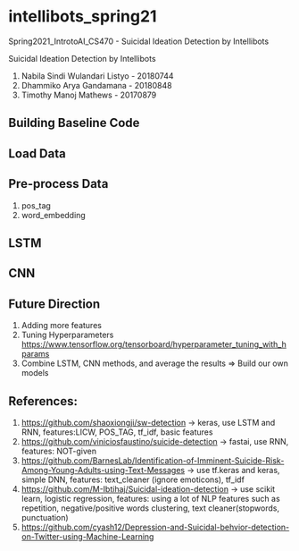 # intellibots_spring21
Spring2021_IntrotoAI_CS470 - Suicidal Ideation Detection by Intellibots

Suicidal Ideation Detection by Intellibots
1. Nabila Sindi Wulandari Listyo - 20180744
2. Dhammiko Arya Gandamana - 20180848
3. Timothy Manoj Mathews - 20170879


## Building Baseline Code
## Load Data
## Pre-process Data
1. pos_tag
2. word_embedding

## LSTM


## CNN



## Future Direction
1. Adding more features
2. Tuning Hyperparameters https://www.tensorflow.org/tensorboard/hyperparameter_tuning_with_hparams
3. Combine LSTM, CNN methods, and average the results => Build our own models

## References:
1. https://github.com/shaoxiongji/sw-detection -> keras, use LSTM and RNN, features:LICW, POS_TAG, tf_idf, basic features
2. https://github.com/viniciosfaustino/suicide-detection -> fastai, use RNN, features: NOT-given
3. https://github.com/BarnesLab/Identification-of-Imminent-Suicide-Risk-Among-Young-Adults-using-Text-Messages -> use tf.keras and keras, simple DNN, features: text_cleaner (ignore emoticons), tf_idf 
4. https://github.com/M-Ibtihaj/Suicidal-ideation-detection -> use scikit learn, logistic regression, features: using a lot of NLP features such as repetition, negative/positive words clustering, text cleaner(stopwords, punctuation)
5. https://github.com/cyash12/Depression-and-Suicidal-behvior-detection-on-Twitter-using-Machine-Learning
